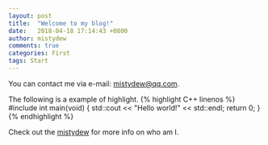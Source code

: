 ```yaml
---
layout: post
title:  "Welcome to my blog!"
date:   2018-04-18 17:14:43 +0800
author: mistydew
comments: true
categories: First
tags: Start
---
```

You can contact me via e-mail: [mistydew@qq.com](mailto:mistydew@qq.com).

The following is a example of highlight.
{% highlight C++ linenos %}
#include <iostream>
int main(void)
{
  std::cout << "Hello world!" << std::endl;
  return 0;
}
{% endhighlight %}

Check out the [mistydew][md] for more info on who am I.

[md]: https://github.com/mistydew
